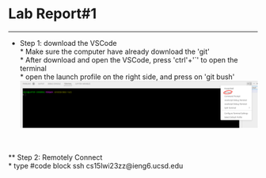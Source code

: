 # Lab Report#1
---
* Step 1: download the VSCode
<br />* Make sure the computer have already download the 'git'
<br />* After download and open the VSCode, press 'ctrl'+'`' to open the terminal
<br />* open the launch profile on the right side, and press on 'git bush'
![terminal](https://raw.githubusercontent.com/GraceZ08/cse15l-lab-reports/main/lab1/terminal.png)
<br />
<br />
** Step 2: Remotely Connect
<br />* type 
#code block
 ssh cs15lwi23zz@ieng6.ucsd.edu
